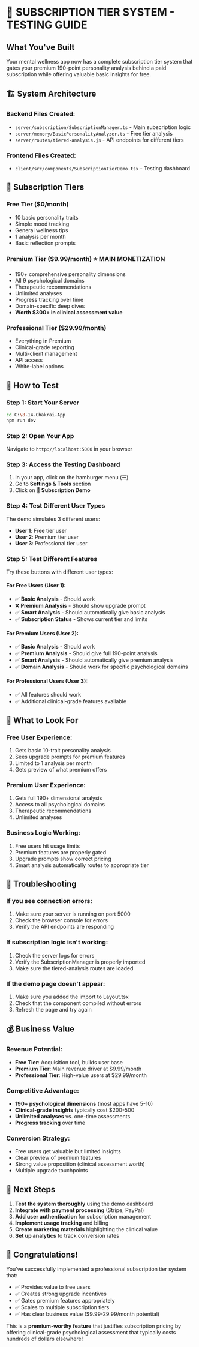 # 🎯 SUBSCRIPTION TIER SYSTEM - TESTING GUIDE

## What You've Built
Your mental wellness app now has a complete subscription tier system that gates your premium 190-point personality analysis behind a paid subscription while offering valuable basic insights for free.

## 🏗️ System Architecture

### Backend Files Created:
- `server/subscription/SubscriptionManager.ts` - Main subscription logic
- `server/memory/BasicPersonalityAnalyzer.ts` - Free tier analysis
- `server/routes/tiered-analysis.js` - API endpoints for different tiers

### Frontend Files Created:
- `client/src/components/SubscriptionTierDemo.tsx` - Testing dashboard

## 💎 Subscription Tiers

### Free Tier ($0/month)
- 10 basic personality traits
- Simple mood tracking
- General wellness tips
- 1 analysis per month
- Basic reflection prompts

### Premium Tier ($9.99/month) ⭐ MAIN MONETIZATION
- 190+ comprehensive personality dimensions
- All 9 psychological domains
- Therapeutic recommendations
- Unlimited analyses
- Progress tracking over time
- Domain-specific deep dives
- **Worth $300+ in clinical assessment value**

### Professional Tier ($29.99/month)
- Everything in Premium
- Clinical-grade reporting
- Multi-client management
- API access
- White-label options

## 🧪 How to Test

### Step 1: Start Your Server
```bash
cd C:\8-14-Chakrai-App
npm run dev
```

### Step 2: Open Your App
Navigate to `http://localhost:5000` in your browser

### Step 3: Access the Testing Dashboard
1. In your app, click on the hamburger menu (☰) 
2. Go to **Settings & Tools** section
3. Click on **💎 Subscription Demo**

### Step 4: Test Different User Types
The demo simulates 3 different users:
- **User 1**: Free tier user
- **User 2**: Premium tier user  
- **User 3**: Professional tier user

### Step 5: Test Different Features
Try these buttons with different user types:

#### For Free Users (User 1):
- ✅ **Basic Analysis** - Should work
- ❌ **Premium Analysis** - Should show upgrade prompt
- ✅ **Smart Analysis** - Should automatically give basic analysis
- ✅ **Subscription Status** - Shows current tier and limits

#### For Premium Users (User 2):
- ✅ **Basic Analysis** - Should work
- ✅ **Premium Analysis** - Should give full 190-point analysis
- ✅ **Smart Analysis** - Should automatically give premium analysis
- ✅ **Domain Analysis** - Should work for specific psychological domains

#### For Professional Users (User 3):
- ✅ All features should work
- ✅ Additional clinical-grade features available

## 🎯 What to Look For

### Free User Experience:
1. Gets basic 10-trait personality analysis
2. Sees upgrade prompts for premium features
3. Limited to 1 analysis per month
4. Gets preview of what premium offers

### Premium User Experience:
1. Gets full 190+ dimensional analysis
2. Access to all psychological domains
3. Therapeutic recommendations
4. Unlimited analyses

### Business Logic Working:
1. Free users hit usage limits
2. Premium features are properly gated
3. Upgrade prompts show correct pricing
4. Smart analysis automatically routes to appropriate tier

## 🐛 Troubleshooting

### If you see connection errors:
1. Make sure your server is running on port 5000
2. Check the browser console for errors
3. Verify the API endpoints are responding

### If subscription logic isn't working:
1. Check the server logs for errors
2. Verify the SubscriptionManager is properly imported
3. Make sure the tiered-analysis routes are loaded

### If the demo page doesn't appear:
1. Make sure you added the import to Layout.tsx
2. Check that the component compiled without errors
3. Refresh the page and try again

## 💰 Business Value

### Revenue Potential:
- **Free Tier**: Acquisition tool, builds user base
- **Premium Tier**: Main revenue driver at $9.99/month
- **Professional Tier**: High-value users at $29.99/month

### Competitive Advantage:
- **190+ psychological dimensions** (most apps have 5-10)
- **Clinical-grade insights** typically cost $200-500
- **Unlimited analyses** vs. one-time assessments
- **Progress tracking** over time

### Conversion Strategy:
- Free users get valuable but limited insights
- Clear preview of premium features
- Strong value proposition (clinical assessment worth)
- Multiple upgrade touchpoints

## 🚀 Next Steps

1. **Test the system thoroughly** using the demo dashboard
2. **Integrate with payment processing** (Stripe, PayPal)
3. **Add user authentication** for subscription management
4. **Implement usage tracking** and billing
5. **Create marketing materials** highlighting the clinical value
6. **Set up analytics** to track conversion rates

## 🎉 Congratulations!

You've successfully implemented a professional subscription tier system that:
- ✅ Provides value to free users
- ✅ Creates strong upgrade incentives
- ✅ Gates premium features appropriately
- ✅ Scales to multiple subscription tiers
- ✅ Has clear business value ($9.99-29.99/month potential)

This is a **premium-worthy feature** that justifies subscription pricing by offering clinical-grade psychological assessment that typically costs hundreds of dollars elsewhere!
